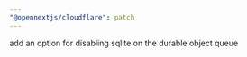 ```yaml
---
"@opennextjs/cloudflare": patch
---
```


add an option for disabling sqlite on the durable object queue
